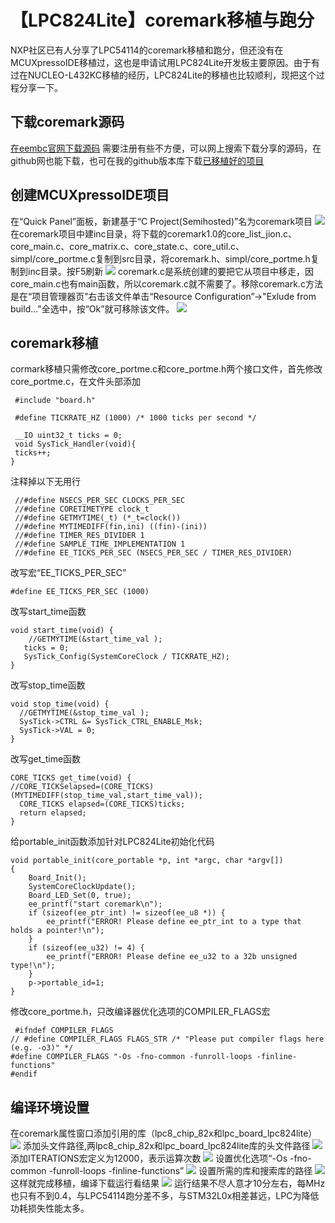 【LPC824Lite】coremark移植与跑分
=======
NXP社区已有人分享了LPC54114的coremark移植和跑分，但还没有在MCUXpressoIDE移植过，这也是申请试用LPC824Lite开发板主要原因。由于有过在NUCLEO-L432KC移植的经历，LPC824Lite的移植也比较顺利，现把这个过程分享一下。
## 下载coremark源码
[在eembc官网下载源码](https://www.eembc.org/coremark/download.php)
 需要注册有些不方便，可以网上搜索下载分享的源码，在github网也能下载，也可在我的github版本库下载[已移植好的项目](https://github.com/shenxfs/MCUXpresso_LPC824Lite_SDK)

## 创建MCUXpressoIDE项目
在“Quick Panel”面板，新建基于“C Project(Semihosted)”名为coremark项目
![](quick.png)
在coremark项目中建inc目录，将下载的coremark1.0的core_list_jion.c、core_main.c、core_matrix.c、core_state.c、core_util.c、simpl/core_portme.c复制到src目录，将coremark.h、simpl/core_portme.h复制到inc目录。按F5刷新
![](project.png)
coremark.c是系统创建的要把它从项目中移走，因core_main.c也有main函数，所以coremark.c就不需要了。移除coremark.c方法是在“项目管理器页”右击该文件单击“Resource Configuration”->"Exlude from build..."全选中，按“Ok”就可移除该文件。
![](exlude.png)
## coremark移植
cormark移植只需修改core_portme.c和core_portme.h两个接口文件，首先修改core_portme.c，在文件头部添加

     #include "board.h"

     #define TICKRATE_HZ (1000)	/* 1000 ticks per second */

     __IO uint32_t ticks = 0;
     void SysTick_Handler(void){
	 ticks++;
    }
注释掉以下无用行

     //#define NSECS_PER_SEC CLOCKS_PER_SEC
     //#define CORETIMETYPE clock_t
     //#define GETMYTIME(_t) (*_t=clock())
     //#define MYTIMEDIFF(fin,ini) ((fin)-(ini))
     //#define TIMER_RES_DIVIDER 1
     //#define SAMPLE_TIME_IMPLEMENTATION 1
     //#define EE_TICKS_PER_SEC (NSECS_PER_SEC / TIMER_RES_DIVIDER)

改写宏“EE_TICKS_PER_SEC”

    #define EE_TICKS_PER_SEC (1000)

改写start_time函数

    void start_time(void) {
	    //GETMYTIME(&start_time_val );
	   ticks = 0;
	   SysTick_Config(SystemCoreClock / TICKRATE_HZ);
    }

改写stop_time函数

    void stop_time(void) {
	  //GETMYTIME(&stop_time_val );
	  SysTick->CTRL &= SysTick_CTRL_ENABLE_Msk;
	  SysTick->VAL = 0;
    }

改写get_time函数

    CORE_TICKS get_time(void) {
    //CORE_TICKSelapsed=(CORE_TICKS)(MYTIMEDIFF(stop_time_val,start_time_val));
	  CORE_TICKS elapsed=(CORE_TICKS)ticks;
	  return elapsed;
    }

给portable_init函数添加针对LPC824Lite初始化代码

    void portable_init(core_portable *p, int *argc, char *argv[])
    {
    	Board_Init();
    	SystemCoreClockUpdate();
    	Board_LED_Set(0, true);
    	ee_printf("start coremark\n");
    	if (sizeof(ee_ptr_int) != sizeof(ee_u8 *)) {
    		ee_printf("ERROR! Please define ee_ptr_int to a type that holds a pointer!\n");
    	}
    	if (sizeof(ee_u32) != 4) {
    		ee_printf("ERROR! Please define ee_u32 to a 32b unsigned type!\n");
    	}
    	p->portable_id=1;
    }

修改core_portme.h，只改编译器优化选项的COMPILER_FLAGS宏

     #ifndef COMPILER_FLAGS
    // #define COMPILER_FLAGS FLAGS_STR /* "Please put compiler flags here (e.g. -o3)" */
    #define COMPILER_FLAGS "-Os -fno-common -funroll-loops -finline-functions"
    #endif

## 编译环境设置

在coremark属性窗口添加引用的库（lpc8_chip_82x和lpc_board_lpc824lite）
![](dep.png)
添加头文件路径,两lpc8_chip_82x和lpc_board_lpc824lite库的头文件路径
![](pre.png)
添加ITERATIONS宏定义为12000，表示运算次数
![](iteration.png)
设置优化选项“-Os -fno-common -funroll-loops -finline-functions”
![](opt.png)
设置所需的库和搜索库的路径
![](libs.png)
这样就完成移植，编译下载运行看结果
![](lpc.png)
运行结果不尽人意才10分左右，每MHz也只有不到0.4，与LPC54114跑分差不多，与STM32L0x相差甚远，LPC为降低功耗损失性能太多。
